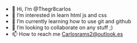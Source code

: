 - 👋 Hi, I’m @Thegr8carlos
- 👀 I’m interested in learn html js and css
- 🌱 I’m currently learning how to use git and github
- 💞️ I’m looking to collaborate on any stuff ;)
- 📫 How to reach me Carlosrams2@outlook.es

<!---
Thegr8carlos/Thegr8carlos is a ✨ special ✨ repository because its `README.md` (this file) appears on your GitHub profile.
You can click the Preview link to take a look at your changes.
--->
